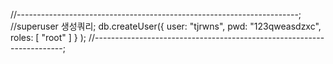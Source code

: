 //----------------------------------------------------------------------;
//superuser 생성쿼리;
db.createUser({ user: "tjrwns", pwd: "123qweasdzxc", roles: [ "root" ] } );
//----------------------------------------------------------------------;
